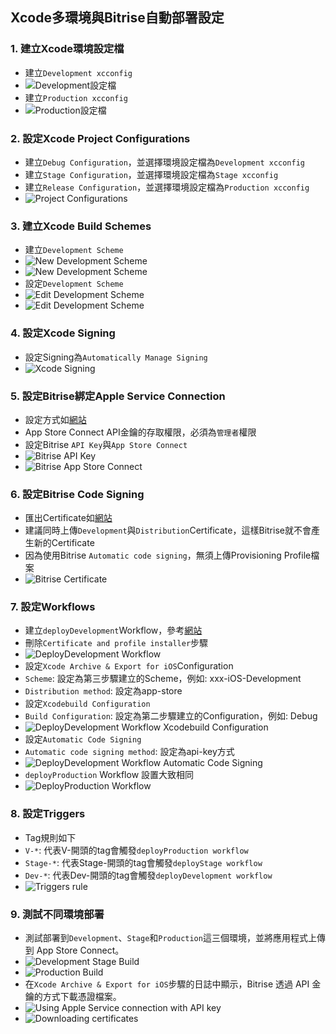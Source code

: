 ## Xcode多環境與Bitrise自動部署設定

### 1. 建立Xcode環境設定檔

* 建立`Development xcconfig`
* ![Development設定檔](./images/fig.1-1.png)
* 建立`Production xcconfig`
* ![Production設定檔](./images/fig.1-2.png)

### 2. 設定Xcode Project Configurations

* 建立`Debug Configuration`，並選擇環境設定檔為`Development xcconfig`
* 建立`Stage Configuration`，並選擇環境設定檔為`Stage xcconfig`
* 建立`Release Configuration`，並選擇環境設定檔為`Production xcconfig`
* ![Project Configurations](./images/fig.2.png)

### 3. 建立Xcode Build Schemes

* 建立`Development Scheme`
* ![New Development Scheme](./images/fig.3-1.png)
* ![New Development Scheme](./images/fig.3-2.png)
* 設定`Development Scheme`
* ![Edit Development Scheme](./images/fig.3-3.png)
* ![Edit Development Scheme](./images/fig.3-4.png)

### 4. 設定Xcode Signing
* 設定Signing為`Automatically Manage Signing`
* ![Xcode Signing](./images/fig.4.png)

### 5. 設定Bitrise綁定Apple Service Connection

* 設定方式如[網站](https://github.com/morrischen/Gitlab-Bitrise-CICD/tree/main?tab=readme-ov-file#11-%E8%A8%AD%E5%AE%9Abitrise%E7%B6%81%E5%AE%9Aapple-service-connection)
* App Store Connect API金鑰的存取權限，必須為`管理者`權限
* 設定Bitrise `API Key`與`App Store Connect`
* ![Bitrise API Key](./images/fig.5-1.png)
* ![Bitrise App Store Connect](./images/fig.5-2.png)

### 6. 設定Bitrise Code Signing

* 匯出Certificate如[網站](https://github.com/morrischen/Gitlab-Bitrise-CICD/tree/main?tab=readme-ov-file#14-%E8%A8%AD%E5%AE%9Acodesign)
* 建議同時上傳`Development`與`Distribution`Certificate，這樣Bitrise就不會產生新的Certificate
* 因為使用Bitrise `Automatic code signing`，無須上傳Provisioning Profile檔案
* ![Bitrise Certificate](./images/fig.6.png)

### 7. 設定Workflows

* 建立`deployDevelopment`Workflow，參考[網站](https://github.com/morrischen/Gitlab-Bitrise-CICD/tree/main?tab=readme-ov-file#13-%E8%A8%AD%E5%AE%9Aworkflows)
* 刪除`Certificate and profile installer`步驟
* ![DeployDevelopment Workflow](./images/fig.7-1.png)
* 設定`Xcode Archive & Export for iOS`Configuration
* `Scheme`: 設定為第三步驟建立的Scheme，例如: xxx-iOS-Development
* `Distribution method`: 設定為app-store
* 設定`Xcodebuild Configuration`
* `Build Configuration`: 設定為第二步驟建立的Configuration，例如: Debug
* ![DeployDevelopment Workflow Xcodebuild Configuration](./images/fig.7-2.png)
* 設定`Automatic Code Signing`
* `Automatic code signing method`: 設定為api-key方式
* ![DeployDevelopment Workflow Automatic Code Signing](./images/fig.7-3.png)
* `deployProduction` Workflow 設置大致相同
* ![DeployProduction Workflow](./images/fig.7-4.png)

### 8. 設定Triggers

* Tag規則如下
* `V-*`: 代表V-開頭的tag會觸發`deployProduction workflow`
* `Stage-*`: 代表Stage-開頭的tag會觸發`deployStage workflow`
* `Dev-*`: 代表Dev-開頭的tag會觸發`deployDevelopment workflow`
* ![Triggers rule](./images/fig.8.png)

### 9. 測試不同環境部署

* 測試部署到`Development`、`Stage`和`Production`這三個環境，並將應用程式上傳到 App Store Connect。
* ![Development Stage Build](./images/fig.9-1.png)
* ![Production Build](./images/fig.9-2.png)
* 在`Xcode Archive & Export for iOS`步驟的日誌中顯示，Bitrise 透過 API 金鑰的方式下載憑證檔案。
* ![Using Apple Service connection with API key](./images/fig.9-3.png)
* ![Downloading certificates](./images/fig.9-4.png)
